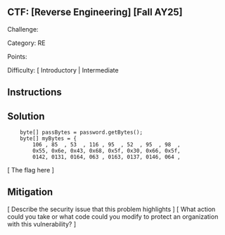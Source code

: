 ## CTF: [Reverse Engineering] [Fall AY25]
Challenge: 

Category:   RE

Points:

Difficulty: [ Introductory | Intermediate

## Instructions


## Solution

        byte[] passBytes = password.getBytes();
        byte[] myBytes = {
            106 , 85  , 53  , 116 , 95  , 52  , 95  , 98  ,
            0x55, 0x6e, 0x43, 0x68, 0x5f, 0x30, 0x66, 0x5f,
            0142, 0131, 0164, 063 , 0163, 0137, 0146, 064 ,

[ The flag here ]

## Mitigation

[ Describe the security issue that this problem highlights ]
[ What action could you take or what code could you modify to protect an organization with this vulnerability? ]
